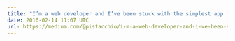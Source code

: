 ```yaml
---
title: "I’m a web developer and I’ve been stuck with the simplest app for the last 10 days"
date: 2016-02-14 11:07 UTC
url: https://medium.com/@pistacchio/i-m-a-web-developer-and-i-ve-been-stuck-with-the-simplest-app-for-the-last-10-days-fb5c50917df#.pv23o
---
```



